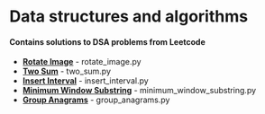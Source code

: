 #  Data structures and algorithms

#### Contains solutions to DSA problems from Leetcode

*  **[Rotate Image](https://leetcode.com/problems/rotate-image/)** - rotate_image.py 
*  **[Two Sum](https://leetcode.com/problems/two-sum/)** - two_sum.py
*  **[Insert Interval](https://leetcode.com/problems/insert-interval/)** - insert_interval.py
*  **[Minimum Window Substring](https://leetcode.com/problems/minimum-window-substring/)** - minimum_window_substring.py
*  **[Group Anagrams](https://leetcode.com/problems/group-anagrams/)** - group_anagrams.py
